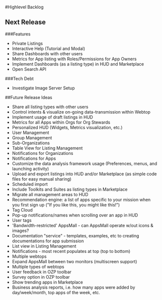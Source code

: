 #Highlevel Backlog
## Next Release
###Features
* Private Listings
* Interactive Help (Tutorial and Modal)
* Share Dashboards with other users
* Metrics for App listing with Roles/Permissions for App Owners
* Implement Dashboards (as a listing type) in HUD and Marketplace
* Open Search API

###Tech Debt
* Investigate Image Server Setup

##Future Release Ideas
* Share all listing types with other users
* Control intents & visualize on-going data-transmission within Webtop
* Implement usage of draft listings in HUD
* Metrics for all Apps within Orgs for Org Stewards
* Personalized HUD (Widgets, Metrics visualization, etc.)
* User Management
* Group Management
* Sub-Organizations
* Table View for Listing Management
* Notifications for Organizations
* Notifications for Apps
* Customize the data analysis framework usage (Preferences, menus, and launching activity)
* Upload and export listings into HUD and/or Marketplace (as simple code files for easy manual sharing)
* Scheduled import
* Include Toolkits and Suites as listing types in Marketplace
* Migrate all management areas to HUD
* Recommendation engine: a list of apps specific to your mission when you first sign up ("If you like this, you might like this!")
* Tag Cloud
* Pop-up notifications/names when scrolling over an app in HUD
* User tags
* 'Bandwidth-restricted' AppsMall - can AppsMall operate w/out icons & images?
* Documentation "service" - templates, examples, etc to creating documentations for app submission
* List view in Listing Management
* Notifications - most recent populates at top (top to bottom)
* Multiple webtops
* Expand AppsMall between two monitors (multiscreen support)
* Multiple types of webtops
* User feedback in OZP toolbar
* Survey option in OZP toolbar
* Show trending apps in Marketplace
* Business analysis reports, i.e. how many apps were added by day/week/month, top apps of the week, etc.